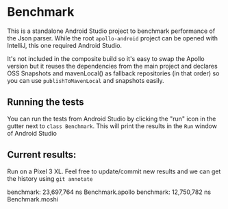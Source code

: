 # Benchmark

This is a standalone Android Studio project to benchmark performance of the Json parser. While the root `apollo-android` project can be opened with IntelliJ, this one required Android Studio.

It's not included in the composite build so it's easy to swap the Apollo version but it reuses the dependencies from the main project and declares OSS Snapshots and mavenLocal() as fallback repositories (in that order) so you can use `publishToMavenLocal` and snapshots easily.

## Running the tests

You can run the tests from Android Studio by clicking the "run" icon in the gutter next to `class Benchmark`. This will print the results in the `Run` window of Android Studio

## Current results:

Run on a Pixel 3 XL. Feel free to update/commit new results and we can get the history using `git annotate`

benchmark:    23,697,764 ns Benchmark.apollo
benchmark:    12,750,782 ns Benchmark.moshi
